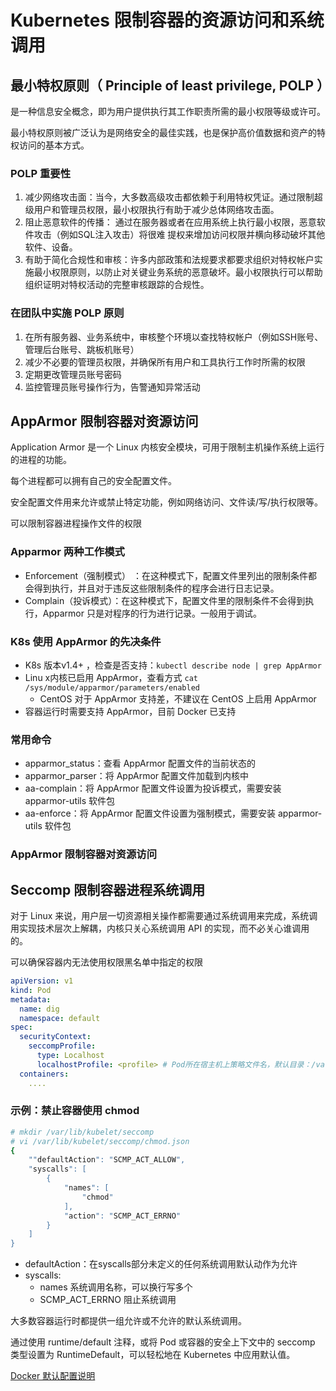 # Kubernetes 限制容器的资源访问和系统调用

## 最小特权原则（ Principle of least privilege, POLP ）

是一种信息安全概念，即为用户提供执行其工作职责所需的最小权限等级或许可。

最小特权原则被广泛认为是网络安全的最佳实践，也是保护高价值数据和资产的特权访问的基本方式。

### POLP 重要性

1. 减少网络攻击面：当今，大多数高级攻击都依赖于利用特权凭证。通过限制超级用户和管理员权限，最小权限执行有助于减少总体网络攻击面。
2. 阻止恶意软件的传播： 通过在服务器或者在应用系统上执行最小权限，恶意软件攻击（例如SQL注入攻击）将很难
提权来增加访问权限并横向移动破坏其他软件、设备。
3. 有助于简化合规性和审核：许多内部政策和法规要求都要求组织对特权帐户实施最小权限原则，以防止对关键业务系统的恶意破坏。最小权限执行可以帮助组织证明对特权活动的完整审核跟踪的合规性。

### 在团队中实施 POLP 原则

1. 在所有服务器、业务系统中，审核整个环境以查找特权帐户（例如SSH账号、管理后台账号、跳板机账号）
2. 减少不必要的管理员权限，并确保所有用户和工具执行工作时所需的权限
3. 定期更改管理员账号密码
4. 监控管理员账号操作行为，告警通知异常活动

## AppArmor 限制容器对资源访问

Application Armor 是一个 Linux 内核安全模块，可用于限制主机操作系统上运行的进程的功能。

每个进程都可以拥有自己的安全配置文件。

安全配置文件用来允许或禁止特定功能，例如网络访问、文件读/写/执行权限等。

可以限制容器进程操作文件的权限

### Apparmor 两种工作模式

- Enforcement（强制模式） ：在这种模式下，配置文件里列出的限制条件都会得到执行，并且对于违反这些限制条件的程序会进行日志记录。
- Complain（投诉模式）：在这种模式下，配置文件里的限制条件不会得到执行，Apparmor 只是对程序的行为进行记录。一般用于调试。

### K8s 使用 AppArmor 的先决条件

- K8s 版本v1.4+ ，检查是否支持：`kubectl describe node | grep AppArmor`
- Linu x内核已启用 AppArmor，查看方式 `cat /sys/module/apparmor/parameters/enabled`
    - CentOS 对于 AppArmor 支持差，不建议在 CentOS 上启用 AppArmor
- 容器运行时需要支持 AppArmor，目前 Docker 已支持

### 常用命令

- apparmor_status：查看 AppArmor 配置文件的当前状态的
- apparmor_parser：将 AppArmor 配置文件加载到内核中
- aa-complain：将 AppArmor 配置文件设置为投诉模式，需要安装 apparmor-utils 软件包
- aa-enforce：将 AppArmor 配置文件设置为强制模式，需要安装 apparmor-utils 软件包

### AppArmor 限制容器对资源访问

## Seccomp 限制容器进程系统调用

对于 Linux 来说，用户层一切资源相关操作都需要通过系统调用来完成，系统调用实现技术层次上解耦，内核只关心系统调用 API 的实现，而不必关心谁调用的。

可以确保容器内无法使用权限黑名单中指定的权限

```yaml
apiVersion: v1
kind: Pod
metadata:
  name: dig
  namespace: default
spec:
  securityContext:
    seccompProfile:
      type: Localhost
      localhostProfile: <profile> # Pod所在宿主机上策略文件名，默认目录：/var/lib/kubelet/seccomp
  containers:
    ....
```

### 示例：禁止容器使用 chmod

```bash
# mkdir /var/lib/kubelet/seccomp
# vi /var/lib/kubelet/seccomp/chmod.json
{
    ""defaultAction": "SCMP_ACT_ALLOW",
    "syscalls": [
        {
            "names": [
                "chmod"
            ],
            "action": "SCMP_ACT_ERRNO"
        }
    ]
}
```

- defaultAction：在syscalls部分未定义的任何系统调用默认动作为允许
- syscalls:
    - names 系统调用名称，可以换行写多个
    - SCMP_ACT_ERRNO 阻止系统调用

大多数容器运行时都提供一组允许或不允许的默认系统调用。  

通过使用 runtime/default 注释，或将 Pod 或容器的安全上下文中的 seccomp 类型设置为 RuntimeDefault，可以轻松地在 Kubernetes 中应用默认值。  

[Docker 默认配置说明](https://docs.docker.com/engine/security/seccomp/)